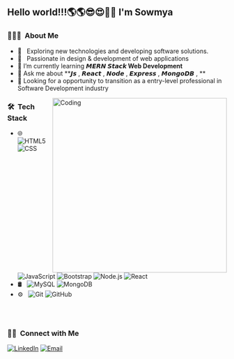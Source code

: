 <h2> Hello world!!!🌎🌎😎😍🤩🥰  I'm Sowmya </h2>

<h3> 👨🏻‍💻 &nbsp;About Me </h3>

- 🤔 &nbsp; Exploring new technologies and developing software solutions.
- 🌱 &nbsp; Passionate in design & development of web applications
- 🌱 I’m currently learning **𝙈𝙀𝙍𝙉 𝙎𝙩𝙖𝙘𝙠 Web Development**
- 💬 Ask me about **𝙅𝙨 , 𝙍𝙚𝙖𝙘𝙩 , 𝙉𝙤𝙙𝙚 , 𝙀𝙭𝙥𝙧𝙚𝙨𝙨 , 𝙈𝙤𝙣𝙜𝙤𝘿𝘽 , **
- 🧐 Looking for a opportunity to transition as a entry-level professional in Software Development industry
<img align="right" alt="Coding" width="400" src="https://media.tenor.com/S59bPkT0pqcAAAAC/programming.gif">
<p></p>

<h3> 🛠 &nbsp;Tech Stack</h3>

- 🌐 &nbsp;
  ![HTML5](https://img.shields.io/badge/-HTML5-333333?style=flat&logo=HTML5)
  ![CSS](https://img.shields.io/badge/-CSS-333333?style=flat&logo=CSS3&logoColor=1572B6)
  ![JavaScript](https://img.shields.io/badge/-JavaScript-333333?style=flat&logo=javascript)
  ![Bootstrap](https://img.shields.io/badge/-Bootstrap-333333?style=flat&logo=bootstrap&logoColor=563D7C)
  ![Node.js](https://img.shields.io/badge/-Node.js-333333?style=flat&logo=node.js)
  ![React](https://img.shields.io/badge/-React-333333?style=flat&logo=react)
- 🛢 &nbsp;
  ![MySQL](https://img.shields.io/badge/-MySQL-333333?style=flat&logo=mysql)
  ![MongoDB](https://img.shields.io/badge/-MongoDB-333333?style=flat&logo=mongodb)
- ⚙️ &nbsp;
  ![Git](https://img.shields.io/badge/-Git-333333?style=flat&logo=git)
  ![GitHub](https://img.shields.io/badge/-GitHub-333333?style=flat&logo=github)

<br/>

<br/>

<h3> 🤝🏻 &nbsp;Connect with Me </h3>

<a href="https://www.linkedin.com/in/sowmya-krishnan-140105243"><img alt="LinkedIn" src="https://img.shields.io/badge/LinkedIn-sowmya%20krish%20nan-blue?style=flat-square&logo=linkedin"></a>
<a href="mailto:sowmikrish.crazy@gmail.com"><img alt="Email" src="https://img.shields.io/badge/Email-sowmikrish.crazy@gmail.com-blue?style=flat-square&logo=gmail"></a>
</p>

